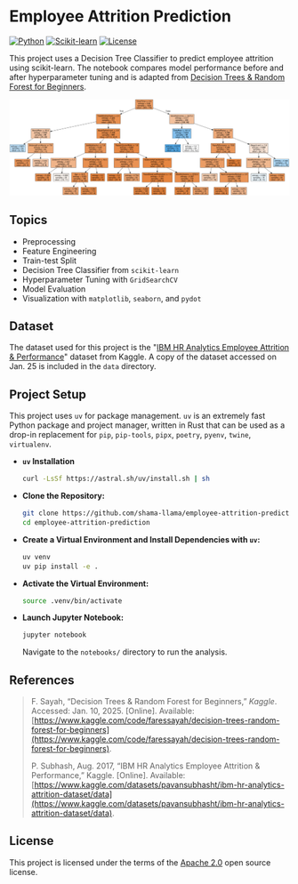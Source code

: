 # Employee Attrition Prediction

[![Python](https://img.shields.io/badge/Python-3.12+-3776AB?logo=python&logoColor=white)](https://docs.python.org/3.12/)
[![Scikit-learn](https://img.shields.io/badge/Scikit--learn-1.7+-F7931E?logo=scikit-learn&logoColor=white)](https://scikit-learn.org/stable/whats_new/v1.7.html)
[![License](https://img.shields.io/badge/License-Apache_2.0-blue.svg)](https://opensource.org/licenses/Apache-2.0)

This project uses a Decision Tree Classifier to predict employee attrition using scikit-learn. The notebook compares model performance before and after hyperparameter tuning and is adapted from [Decision Trees & Random Forest for Beginners](https://www.kaggle.com/code/faressayah/decision-trees-random-forest-for-beginners).

![Decision Tree](/assets/tree.png)

## Topics

- Preprocessing
- Feature Engineering
- Train-test Split
- Decision Tree Classifier from `scikit-learn`
- Hyperparameter Tuning with `GridSearchCV`
- Model Evaluation
- Visualization with `matplotlib`, `seaborn`, and `pydot`

## Dataset

The dataset used for this project is the "[IBM HR Analytics Employee Attrition & Performance](https://www.kaggle.com/datasets/pavansubhasht/ibm-hr-analytics-attrition-dataset/data)" dataset from Kaggle. A copy of the dataset accessed on Jan. 25 is included in the `data` directory.

## Project Setup

This project uses `uv` for package management. `uv` is an extremely fast Python package and project manager, written in Rust that can be used as a drop-in replacement for `pip`, `pip-tools`, `pipx`, `poetry`, `pyenv`, `twine`, `virtualenv`.

- **`uv` Installation**

    ```bash
    curl -LsSf https://astral.sh/uv/install.sh | sh
    ```

- **Clone the Repository:**

    ```bash
    git clone https://github.com/shama-llama/employee-attrition-prediction.git
    cd employee-attrition-prediction
    ```

- **Create a Virtual Environment and Install Dependencies with `uv`:**

    ```bash
    uv venv
    uv pip install -e .
    ```

- **Activate the Virtual Environment:**

    ```bash
    source .venv/bin/activate
    ```

- **Launch Jupyter Notebook:**

    ```bash
    jupyter notebook
    ```

    Navigate to the `notebooks/` directory to run the analysis.

## References

> F. Sayah, “Decision Trees & Random Forest for Beginners,” *Kaggle*. Accessed: Jan. 10, 2025. [Online]. Available: [https://www.kaggle.com/code/faressayah/decision-trees-random-forest-for-beginners](https://www.kaggle.com/code/faressayah/decision-trees-random-forest-for-beginners).
>
> P. Subhash, Aug. 2017, “IBM HR Analytics Employee Attrition & Performance,” Kaggle. [Online]. Available: [https://www.kaggle.com/datasets/pavansubhasht/ibm-hr-analytics-attrition-dataset/data](https://www.kaggle.com/datasets/pavansubhasht/ibm-hr-analytics-attrition-dataset/data).

## License

This project is licensed under the terms of the [Apache 2.0](LICENSE) open source license.
